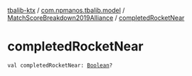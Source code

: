 [tbalib-ktx](../../index.md) / [com.npmanos.tbalib.model](../index.md) / [MatchScoreBreakdown2019Alliance](index.md) / [completedRocketNear](./completed-rocket-near.md)

# completedRocketNear

`val completedRocketNear: `[`Boolean`](https://kotlinlang.org/api/latest/jvm/stdlib/kotlin/-boolean/index.html)`?`